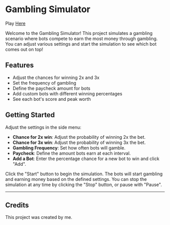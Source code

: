 # Gambling Simulator

Play [Here](https://chunkymonkey00.github.io/botGambleSim/)  
  
Welcome to the Gambling Simulator! This project simulates a gambling scenario where bots compete to earn the most money through gambling. You can adjust various settings and start the simulation to see which bot comes out on top!

## Features

- Adjust the chances for winning 2x and 3x
- Set the frequency of gambling
- Define the paycheck amount for bots
- Add custom bots with different winning percentages
- See each bot's score and peak worth

## Getting Started
  
Adjust the settings in the side menu:
- **Chance for 2x win**: Adjust the probability of winning 2x the bet.
- **Chance for 3x win**: Adjust the probability of winning 3x the bet.
- **Gambling Frequency**: Set how often bots will gamble.
- **Paycheck**: Define the amount bots earn at each interval.
- **Add a Bot**: Enter the percentage chance for a new bot to win and click "Add".

Click the "Start" button to begin the simulation. The bots will start gambling and earning money based on the defined settings. You can stop the simulation at any time by clicking the "Stop" button, or pause with "Pause".

---

## Credits

This project was created by me.
